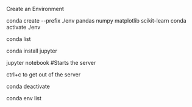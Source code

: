 Create an Environment

conda create --prefix ./env pandas numpy matplotlib scikit-learn
conda activate ./env

conda list

conda install jupyter

jupyter notebook #Starts the server

ctrl+c to get out of the server

conda deactivate

conda env list